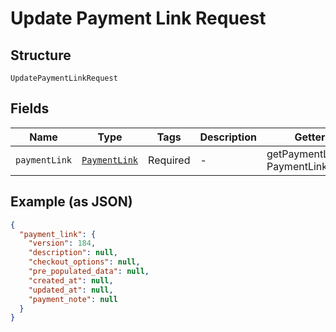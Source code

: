 
# Update Payment Link Request

## Structure

`UpdatePaymentLinkRequest`

## Fields

| Name | Type | Tags | Description | Getter | Setter |
|  --- | --- | --- | --- | --- | --- |
| `paymentLink` | [`PaymentLink`](../../doc/models/payment-link.md) | Required | - | getPaymentLink(): PaymentLink | setPaymentLink(PaymentLink paymentLink): void |

## Example (as JSON)

```json
{
  "payment_link": {
    "version": 184,
    "description": null,
    "checkout_options": null,
    "pre_populated_data": null,
    "created_at": null,
    "updated_at": null,
    "payment_note": null
  }
}
```

